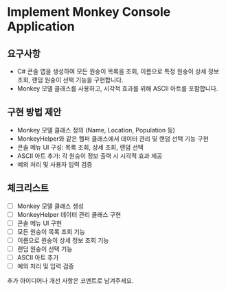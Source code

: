 # Implement Monkey Console Application

## 요구사항

- C# 콘솔 앱을 생성하여 모든 원숭이 목록을 조회, 이름으로 특정 원숭이 상세 정보 조회, 랜덤 원숭이 선택 기능을 구현합니다.
- Monkey 모델 클래스를 사용하고, 시각적 효과를 위해 ASCII 아트를 포함합니다.

## 구현 방법 제안

- Monkey 모델 클래스 정의 (Name, Location, Population 등)
- MonkeyHelper와 같은 헬퍼 클래스에서 데이터 관리 및 랜덤 선택 기능 구현
- 콘솔 메뉴 UI 구성: 목록 조회, 상세 조회, 랜덤 선택
- ASCII 아트 추가: 각 원숭이 정보 출력 시 시각적 효과 제공
- 예외 처리 및 사용자 입력 검증

## 체크리스트
- [ ] Monkey 모델 클래스 생성
- [ ] MonkeyHelper 데이터 관리 클래스 구현
- [ ] 콘솔 메뉴 UI 구현
- [ ] 모든 원숭이 목록 조회 기능
- [ ] 이름으로 원숭이 상세 정보 조회 기능
- [ ] 랜덤 원숭이 선택 기능
- [ ] ASCII 아트 추가
- [ ] 예외 처리 및 입력 검증

추가 아이디어나 개선 사항은 코멘트로 남겨주세요.